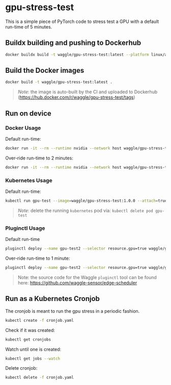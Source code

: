 # gpu-stress-test

This is a simple piece of PyTorch code to stress test a GPU with a default run-time of 5 minutes.

## Buildx building and pushing to Dockerhub

```bash
docker buildx build -t waggle/gpu-stress-test:latest --platform linux/amd64,linux/arm64 --push .
```

## Build the Docker images
```bash
docker build -t waggle/gpu-stress-test:latest .
```

> *Note*: the image is auto-built by the CI and uploaded to Dockerhub (https://hub.docker.com/r/waggle/gpu-stress-test/tags)

## Run on device

### Docker Usage
Default run-time:
```bash
docker run -it --rm --runtime nvidia --network host waggle/gpu-stress-test:latest
```

Over-ride run-time to 2 minutes:
```bash
docker run -it --rm --runtime nvidia --network host waggle/gpu-stress-test:latest -m 2
```

### Kubernetes Usage
Default run-time:
```bash
kubectl run gpu-test --image=waggle/gpu-stress-test:1.0.0 --attach=true
```
> *Note*: delete the running `kubernetes` pod via: `kubectl delete pod gpu-test`

### Pluginctl Usage
Default run-time
```bash
pluginctl deploy --name gpu-test2 --selector resource.gpu=true waggle/gpu-stress-test:1.0.0
```

Over-ride run-time to 1 minute:
```bash
pluginctl deploy --name gpu-test2 --selector resource.gpu=true waggle/gpu-stress-test:1.0.0 -- -m 1
```

> Note: the source code for the Waggle `pluginctl` tool can be found here: https://github.com/waggle-sensor/edge-scheduler


## Run as a Kubernetes Cronjob
The cronjob is meant to run the gpu stress in a periodic fashion.
```bash
kubectl create -f cronjob.yaml
```

Check if it was created:
```bash
kubectl get cronjobs
```

Watch until one is created:
```bash
kubectl get jobs --watch
```

Delete cronjob:
```bash
kubectl delete -f cronjob.yaml
```
